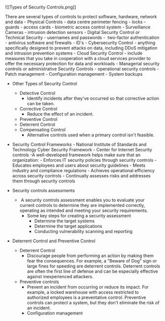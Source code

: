 

![[Types of Security Controls.png]]

There are several types of controls to protect software, hardware, network and data
	- Physical Controls
		- data centre perimeter fencing
		- locks
		- guards
		- access cards
		- biometric access control system
		- Surveillance Cameras
		- intrusion detection sensors
	- Digital Security Control or Technical Security 
		- usernames and passwords
		-  two-factor authentication
		- antivirus software and firewalls
		- ID's
	- Cybersecurity Control
		- anything specifically designed to prevent attacks on data, including DDoS mitigation and intrusion prevention systems
	- Cloud Security Control
		- include measures that you take in cooperation with a cloud services provider to offer the necessary protection for data and workloads
	 - Managerial security controls or administrative Security Controls
	- operational security controls
		- Patch management
		- Configuration management
		- System backups
- Other Types of Security Control
	- Detective Control
		- Identify incidents after they've occurred so that corrective action can be taken.
	- Corrective Control
		- Reduce the effect of an incident.
	 - Preventive Control
	 - Deterrent Control
	- Compensating Control
		- Alternative controls used when a primary control isn't feasible.

- Security Control Frameworks
		- National Institute of Standards and Technology Cyber Security Framework
		- Center for Internet Security controls
	-A well-developed framework helps make sure that an organization:
		-  Enforces IT security policies through security controls
		- Educates employees and users about security guidelines
		- Meets industry and compliance regulations
		- Achieves operational efficiency across security controls
		- Continually assesses risks and addresses them through security controls
- Security controls assessments
	-  A security controls assessment enables you to evaluate your current controls to determine they are implemented correctly, operating as intended and meeting your security requirements.
		- Some key steps for creating a security assessment
			- Determine the target systems
			- Determine the target applications
			- Conducting vulnerability scanning and reporting
- Deterrent Control  and Preventive Control
	- Deterrent Control
		- Discourage people from performing an action by making them fear the consequences. For example, a "Beware of Dog" sign or large fines for speeding are deterrent controls. Deterrent controls are often the first line of defense and can be especially effective against inexperienced attackers.
	- Preventive controls
		- Prevent an incident from occurring or reduce its impact. For example, a locked warehouse with access restricted to authorized employees is a preventative control. Preventive controls can protect a system, but they don't eliminate the risk of an incident.
		- Configuration management